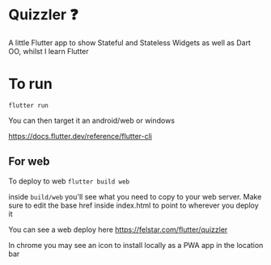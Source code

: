 # Quizzler ❓

A little Flutter app to show Stateful and Stateless Widgets as well as Dart OO, whilst I learn Flutter

# To run

``flutter run``

You can then target it an android/web or windows

https://docs.flutter.dev/reference/flutter-cli

## For web

To deploy to web
`flutter build web`

inside `build/web` you'll see what you need to copy to your web server. Make sure to edit the base href inside index.html to point to wherever you deploy it

You can see a web deploy here https://felstar.com/flutter/quizzler

In chrome you may see an icon to install locally as a PWA app in the location bar
